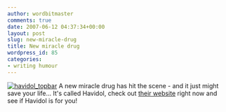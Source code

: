 ```yaml
---
author: wordbitmaster
comments: true
date: 2007-06-12 04:37:34+00:00
layout: post
slug: new-miracle-drug
title: New miracle drug
wordpress_id: 85
categories:
- writing humour
---
```


[![havidol_topbar](http://wordbit.freehostia.com/wp-content/uploads/2007/06/havidol_topbar1.jpg)](http://www.havidol.com) A new miracle drug has hit the scene - and it just might save your life... It's called Havidol, check out [their website](http://www.havidol.com) right now and see if Havidol is for you!
